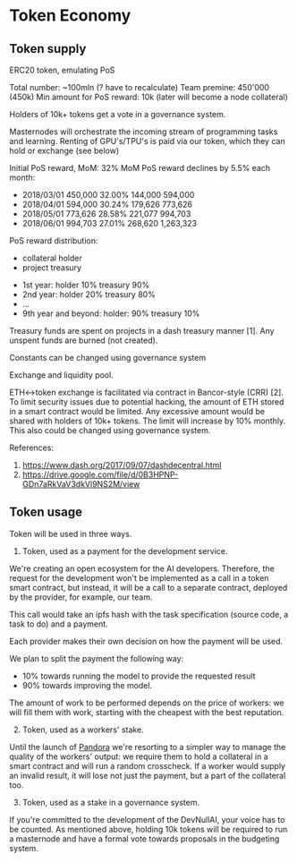 # Token Economy

## Token supply

ERC20 token, emulating PoS

Total number: ~100mln (? have to recalculate)
Team premine: 450'000 (450k)
Min amount for PoS reward: 10k (later will become a node collateral)

Holders of 10k+ tokens get a vote in a governance system.

Masternodes will orchestrate the incoming stream 
of programming tasks and learning.
Renting of GPU's/TPU's is paid via our token, 
which they can hold or exchange (see below)

Initial PoS reward, MoM: 32%
MoM PoS reward declines by 5.5% each month:

* 2018/03/01    450,000    32.00%    144,000     594,000
* 2018/04/01    594,000    30.24%    179,626     773,626
* 2018/05/01    773,626    28.58%    221,077     994,703
* 2018/06/01    994,703    27.01%    268,620    1,263,323

PoS reward distribution:

- collateral holder
- project treasury

* 1st year: holder 10% treasury 90%
* 2nd year: holder 20% treasury 80%
* ...
* 9th year and beyond: holder: 90% treasury 10%

Treasury funds are spent on projects in a dash treasury manner [1].
Any unspent funds are burned (not created).

Constants can be changed using governance system

Exchange and liquidity pool.

ETH<->token exchange is facilitated via contract in Bancor-style (CRR) [2].
To limit security issues due to potential hacking, 
the amount of ETH stored in a smart contract would be limited. 
Any excessive amount would be shared with holders of 10k+ tokens. 
The limit will increase by 10% monthly.
This also could be changed using governance system.

References:
1. https://www.dash.org/2017/09/07/dashdecentral.html
2. https://drive.google.com/file/d/0B3HPNP-GDn7aRkVaV3dkVl9NS2M/view

## Token usage

Token will be used in three ways.

1. Token, used as a payment for the development service.

We're creating an open ecosystem for the AI developers.  Therefore, 
the request for the development won't be implemented as a call 
in a token smart contract, but instead, it will be a call to 
a separate contract, deployed by the provider, for example, our team.

This call would take an ipfs hash with the task specification 
(source code, a task to do) and a payment.

Each provider makes their own decision on how the payment will be used.

We plan to split the payment the following way:

- 10% towards running the model to provide the requested result
- 90% towards improving the model.

The amount of work to be performed depends on the price of workers: 
we will fill them with work, starting with the cheapest 
with the best reputation.

2. Token, used as a workers' stake.

Until the launch of [Pandora](https://pandoraboxchain.ai/) 
we're resorting to a simpler way to manage the quality of the workers' 
output: we require them to hold a collateral in a smart contract 
and will run a random crosscheck.  If a worker would supply an invalid result, 
it will lose not just the payment, but a part of the collateral too.

3. Token, used as a stake in a governance system.

If you're committed to the development of the DevNullAI, your voice 
has to be counted.  As mentioned above, holding 10k tokens will be required 
to run a masternode and have a formal vote towards proposals 
in the budgeting system.
